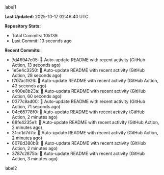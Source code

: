 
label1 
<!-- ACTIVITY_START -->
**Last Updated:** 2025-10-17 02:46:40 UTC

**Repository Stats:**
- Total Commits: 105139
- Last Commit: 13 seconds ago

**Recent Commits:**
- 7d48947c05: 🤖 Auto-update README with recent activity (GitHub Action, 13 seconds ago)
- 1e5e4c3350: 🤖 Auto-update README with recent activity (GitHub Action, 28 seconds ago)
- f707ac1926: 🤖 Auto-update README with recent activity (GitHub Action, 43 seconds ago)
- c400e8b23a: 🤖 Auto-update README with recent activity (GitHub Action, 60 seconds ago)
- 0377c9ad00: 🤖 Auto-update README with recent activity (GitHub Action, 71 seconds ago)
- 04c65778f0: 🤖 Auto-update README with recent activity (GitHub Action, 2 minutes ago)
- 68fe4235e1: 🤖 Auto-update README with recent activity (GitHub Action, 2 minutes ago)
- 31cc1d7d7a: 🤖 Auto-update README with recent activity (GitHub Action, 2 minutes ago)
- 6076d380b8: 🤖 Auto-update README with recent activity (GitHub Action, 2 minutes ago)
- 3787c2875b: 🤖 Auto-update README with recent activity (GitHub Action, 3 minutes ago)
<!-- ACTIVITY_END -->

label2
